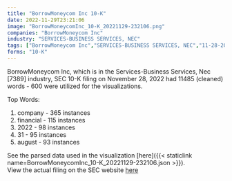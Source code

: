 ```yaml
---
title: "BorrowMoneycom Inc 10-K"
date: 2022-11-29T23:21:06
image: "BorrowMoneycomInc_10-K_20221129-232106.png"
companies: "BorrowMoneycom Inc"
industry: "SERVICES-BUSINESS SERVICES, NEC"
tags: ["BorrowMoneycom Inc","SERVICES-BUSINESS SERVICES, NEC","11-28-2022","10-K"]
forms: "10-K"
---
```

BorrowMoneycom Inc, which is in the Services-Business Services, Nec [7389] industry, SEC 10-K filing on November 28, 2022 had 11485 (cleaned) words - 600 were utilized for the visualizations.

Top Words:
1. company - 365 instances
2. financial - 115 instances
3. 2022 - 98 instances
4. 31 - 95 instances
5. august - 93 instances


See the parsed data used in the visualization [here]({{< staticlink name=BorrowMoneycomInc_10-K_20221129-232106.json >}}).  
View the actual filing on the SEC website [here](https://www.sec.gov/Archives/edgar/data/1656501/0001493152-22-033788.txt)